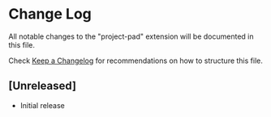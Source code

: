 # Change Log

All notable changes to the "project-pad" extension will be documented in this file.

Check [Keep a Changelog](http://keepachangelog.com/) for recommendations on how to structure this file.

## [Unreleased]

- Initial release